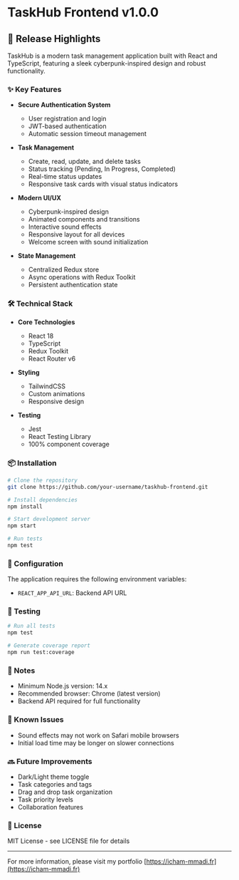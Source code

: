 # TaskHub Frontend v1.0.0

## 🚀 Release Highlights

TaskHub is a modern task management application built with React and TypeScript, featuring a sleek cyberpunk-inspired design and robust functionality.

### ✨ Key Features

- **Secure Authentication System**

  - User registration and login
  - JWT-based authentication
  - Automatic session timeout management

- **Task Management**

  - Create, read, update, and delete tasks
  - Status tracking (Pending, In Progress, Completed)
  - Real-time status updates
  - Responsive task cards with visual status indicators

- **Modern UI/UX**

  - Cyberpunk-inspired design
  - Animated components and transitions
  - Interactive sound effects
  - Responsive layout for all devices
  - Welcome screen with sound initialization

- **State Management**
  - Centralized Redux store
  - Async operations with Redux Toolkit
  - Persistent authentication state

### 🛠 Technical Stack

- **Core Technologies**

  - React 18
  - TypeScript
  - Redux Toolkit
  - React Router v6

- **Styling**

  - TailwindCSS
  - Custom animations
  - Responsive design

- **Testing**
  - Jest
  - React Testing Library
  - 100% component coverage

### 📦 Installation

```bash
# Clone the repository
git clone https://github.com/your-username/taskhub-frontend.git

# Install dependencies
npm install

# Start development server
npm start

# Run tests
npm test
```

### 🔧 Configuration

The application requires the following environment variables:

- `REACT_APP_API_URL`: Backend API URL

### 🧪 Testing

```bash
# Run all tests
npm test

# Generate coverage report
npm run test:coverage
```

### 📝 Notes

- Minimum Node.js version: 14.x
- Recommended browser: Chrome (latest version)
- Backend API required for full functionality

### 🐛 Known Issues

- Sound effects may not work on Safari mobile browsers
- Initial load time may be longer on slower connections

### 🔜 Future Improvements

- Dark/Light theme toggle
- Task categories and tags
- Drag and drop task organization
- Task priority levels
- Collaboration features

### 📄 License

MIT License - see LICENSE file for details

---

For more information, please visit my portfolio [https://icham-mmadi.fr](https://icham-mmadi.fr)
